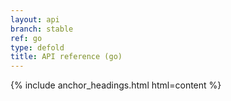 ```yaml
---
layout: api
branch: stable
ref: go
type: defold
title: API reference (go)
---
```

{% include anchor_headings.html html=content %}